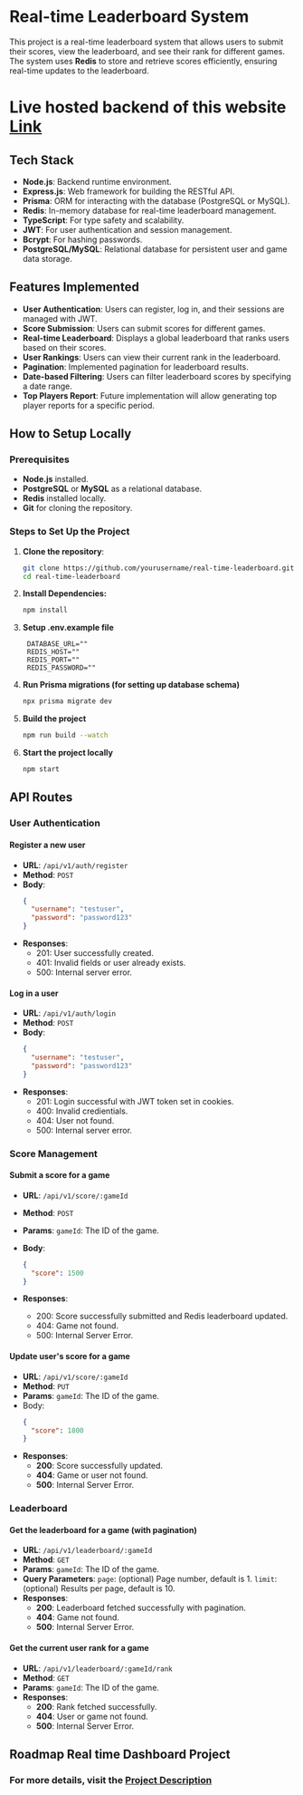 # Real-time Leaderboard System

This project is a real-time leaderboard system that allows users to submit their scores, view the leaderboard, and see their rank for different games. The system uses **Redis** to store and retrieve scores efficiently, ensuring real-time updates to the leaderboard.

# Live hosted backend of this website [Link](https://real-time-leaderboard-o8na.vercel.app/)

## Tech Stack

- **Node.js**: Backend runtime environment.
- **Express.js**: Web framework for building the RESTful API.
- **Prisma**: ORM for interacting with the database (PostgreSQL or MySQL).
- **Redis**: In-memory database for real-time leaderboard management.
- **TypeScript**: For type safety and scalability.
- **JWT**: For user authentication and session management.
- **Bcrypt**: For hashing passwords.
- **PostgreSQL/MySQL**: Relational database for persistent user and game data storage.

## Features Implemented

- **User Authentication**: Users can register, log in, and their sessions are managed with JWT.
- **Score Submission**: Users can submit scores for different games.
- **Real-time Leaderboard**: Displays a global leaderboard that ranks users based on their scores.
- **User Rankings**: Users can view their current rank in the leaderboard.
- **Pagination**: Implemented pagination for leaderboard results.
- **Date-based Filtering**: Users can filter leaderboard scores by specifying a date range.
- **Top Players Report**: Future implementation will allow generating top player reports for a specific period.

## How to Setup Locally

### Prerequisites

- **Node.js** installed.
- **PostgreSQL** or **MySQL** as a relational database.
- **Redis** installed locally.
- **Git** for cloning the repository.

### Steps to Set Up the Project

1. **Clone the repository**:

   ```bash
   git clone https://github.com/yourusername/real-time-leaderboard.git
   cd real-time-leaderboard
   ```

2. **Install Dependencies:**

   ```bash
   npm install
   ```

3. **Setup .env.example file**

   ```env
    DATABASE_URL=""
    REDIS_HOST=""
    REDIS_PORT=""
    REDIS_PASSWORD=""
   ```

4. **Run Prisma migrations (for setting up database schema)**

   ```bash
   npx prisma migrate dev
   ```

5. **Build the project**

   ```bash
   npm run build --watch
   ```

6. **Start the project locally**

   ```bash
   npm start
   ```

## API Routes

### User Authentication

#### Register a new user

- **URL**: `/api/v1/auth/register`
- **Method**: `POST`
- **Body**:
  ```json
  {
    "username": "testuser",
    "password": "password123"
  }
  ```
- **Responses**:
  - 201: User successfully created.
  - 401: Invalid fields or user already exists.
  - 500: Internal server error.

#### Log in a user

- **URL**: `/api/v1/auth/login`
- **Method**: `POST`
- **Body**:
  ```json
  {
    "username": "testuser",
    "password": "password123"
  }
  ```
- **Responses**:
  - 201: Login successful with JWT token set in cookies.
  - 400: Invalid credientials.
  - 404: User not found.
  - 500: Internal server error.

### Score Management

#### Submit a score for a game

- **URL**: `/api/v1/score/:gameId`
- **Method**: `POST`
- **Params**:
  `gameId`: The ID of the game.
- **Body**:

  ```json
  {
    "score": 1500
  }
  ```

- **Responses**:
  - 200: Score successfully submitted and Redis leaderboard updated.
  - 404: Game not found.
  - 500: Internal Server Error.

#### Update user's score for a game

- **URL**: `/api/v1/score/:gameId`
- **Method**: `PUT`
- **Params**:
  `gameId`: The ID of the game.
- Body:
  ```json
  {
    "score": 1800
  }
  ```
- **Responses**:
  - **200**: Score successfully updated.
  - **404**: Game or user not found.
  - **500**: Internal Server Error.

### Leaderboard

#### Get the leaderboard for a game (with pagination)

- **URL**: `/api/v1/leaderboard/:gameId`
- **Method**: `GET`
- **Params**:
  `gameId`: The ID of the game.
- **Query Parameters**:
  `page`: (optional) Page number, default is 1.
  `limit`: (optional) Results per page, default is 10.
- **Responses**:
  - **200**: Leaderboard fetched successfully with pagination.
  - **404**: Game not found.
  - **500**: Internal Server Error.

#### Get the current user rank for a game

- **URL**: `/api/v1/leaderboard/:gameId/rank`
- **Method**: `GET`
- **Params**:
  `gameId`: The ID of the game.
- **Responses**:
  - **200**: Rank fetched successfully.
  - **404**: User or game not found.
  - **500**: Internal Server Error.

## Roadmap Real time Dashboard Project

### For more details, visit the [Project Description](https://roadmap.sh/projects/realtime-leaderboard-system)
